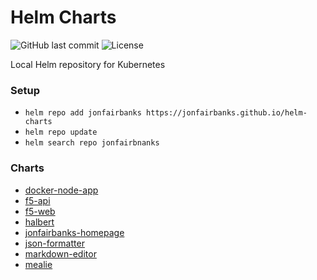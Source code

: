 # Helm Charts

![GitHub last commit](https://img.shields.io/github/last-commit/jonfairbanks/helm-charts.svg)
![License](https://img.shields.io/github/license/jonfairbanks/helm-charts.svg?style=flat)

Local Helm repository for Kubernetes

### Setup
- `helm repo add jonfairbanks https://jonfairbanks.github.io/helm-charts`
- `helm repo update`
- `helm search repo jonfairbnanks`

### Charts
- [docker-node-app](https://github.com/jonfairbanks/docker-node-app)
- [f5-api](https://github.com/jonfairbanks/f5oclock)
- [f5-web](https://github.com/jonfairbanks/f5oclock)
- [halbert](https://github.com/Fairbanks-io/Halbert)
- [jonfairbanks-homepage](https://jonfairbanks.github.io/)
- [json-formatter](https://github.com/jonfairbanks/json-formatter)
- [markdown-editor](https://github.com/jonfairbanks/markdown-editor)
- [mealie](https://github.com/hay-kot/mealie)